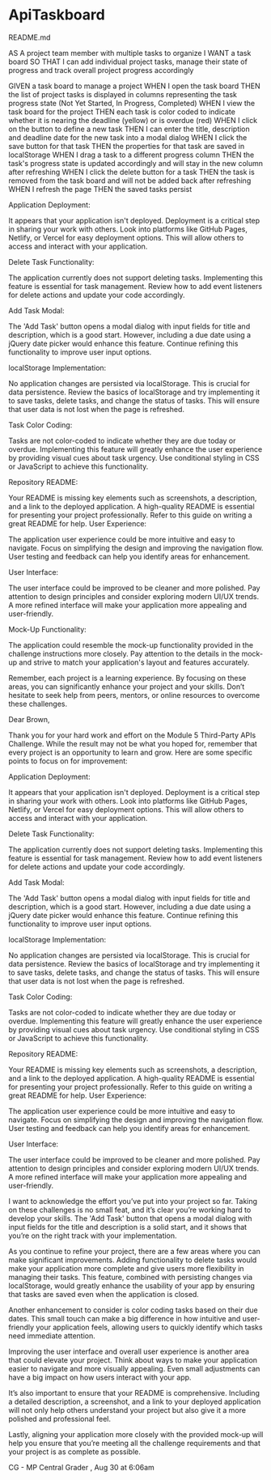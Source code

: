# ApiTaskboard

README.md

AS A project team member with multiple tasks to organize I WANT a task board SO THAT I can add individual project tasks, manage their state of progress and track overall project progress accordingly

GIVEN a task board to manage a project WHEN I open the task board THEN the list of project tasks is displayed in columns representing the task progress state (Not Yet Started, In Progress, Completed) WHEN I view the task board for the project THEN each task is color coded to indicate whether it is nearing the deadline (yellow) or is overdue (red) WHEN I click on the button to define a new task THEN I can enter the title, description and deadline date for the new task into a modal dialog WHEN I click the save button for that task THEN the properties for that task are saved in localStorage WHEN I drag a task to a different progress column THEN the task's progress state is updated accordingly and will stay in the new column after refreshing WHEN I click the delete button for a task THEN the task is removed from the task board and will not be added back after refreshing WHEN I refresh the page THEN the saved tasks persist

Application Deployment:

It appears that your application isn't deployed. Deployment is a critical step in sharing your work with others. Look into platforms like GitHub Pages, Netlify, or Vercel for easy deployment options. This will allow others to access and interact with your application.

Delete Task Functionality:

The application currently does not support deleting tasks. Implementing this feature is essential for task management. Review how to add event listeners for delete actions and update your code accordingly.

Add Task Modal:

The 'Add Task' button opens a modal dialog with input fields for title and description, which is a good start. However, including a due date using a jQuery date picker would enhance this feature. Continue refining this functionality to improve user input options.

localStorage Implementation:

No application changes are persisted via localStorage. This is crucial for data persistence. Review the basics of localStorage and try implementing it to save tasks, delete tasks, and change the status of tasks. This will ensure that user data is not lost when the page is refreshed.

Task Color Coding:

Tasks are not color-coded to indicate whether they are due today or overdue. Implementing this feature will greatly enhance the user experience by providing visual cues about task urgency. Use conditional styling in CSS or JavaScript to achieve this functionality.

Repository README:

Your README is missing key elements such as screenshots, a description, and a link to the deployed application. A high-quality README is essential for presenting your project professionally. Refer to this guide on writing a great README for help. User Experience:

The application user experience could be more intuitive and easy to navigate. Focus on simplifying the design and improving the navigation flow. User testing and feedback can help you identify areas for enhancement.

User Interface:

The user interface could be improved to be cleaner and more polished. Pay attention to design principles and consider exploring modern UI/UX trends. A more refined interface will make your application more appealing and user-friendly.

Mock-Up Functionality:

The application could resemble the mock-up functionality provided in the challenge instructions more closely. Pay attention to the details in the mock-up and strive to match your application's layout and features accurately.

Remember, each project is a learning experience. By focusing on these areas, you can significantly enhance your project and your skills. Don’t hesitate to seek help from peers, mentors, or online resources to overcome these challenges.

Dear Brown,

Thank you for your hard work and effort on the Module 5 Third-Party APIs Challenge. While the result may not be what you hoped for, remember that every project is an opportunity to learn and grow. Here are some specific points to focus on for improvement:

Application Deployment:

It appears that your application isn't deployed. Deployment is a critical step in sharing your work with others. Look into platforms like GitHub Pages, Netlify, or Vercel for easy deployment options. This will allow others to access and interact with your application.

Delete Task Functionality:

The application currently does not support deleting tasks. Implementing this feature is essential for task management. Review how to add event listeners for delete actions and update your code accordingly.

Add Task Modal:

The 'Add Task' button opens a modal dialog with input fields for title and description, which is a good start. However, including a due date using a jQuery date picker would enhance this feature. Continue refining this functionality to improve user input options.

localStorage Implementation:

No application changes are persisted via localStorage. This is crucial for data persistence. Review the basics of localStorage and try implementing it to save tasks, delete tasks, and change the status of tasks. This will ensure that user data is not lost when the page is refreshed.

Task Color Coding:

Tasks are not color-coded to indicate whether they are due today or overdue. Implementing this feature will greatly enhance the user experience by providing visual cues about task urgency. Use conditional styling in CSS or JavaScript to achieve this functionality.

Repository README:

Your README is missing key elements such as screenshots, a description, and a link to the deployed application. A high-quality README is essential for presenting your project professionally. Refer to this guide on writing a great README for help. User Experience:

The application user experience could be more intuitive and easy to navigate. Focus on simplifying the design and improving the navigation flow. User testing and feedback can help you identify areas for enhancement.

User Interface:

The user interface could be improved to be cleaner and more polished. Pay attention to design principles and consider exploring modern UI/UX trends. A more refined interface will make your application more appealing and user-friendly.

I want to acknowledge the effort you’ve put into your project so far. Taking on these challenges is no small feat, and it’s clear you’re working hard to develop your skills. The 'Add Task' button that opens a modal dialog with input fields for the title and description is a solid start, and it shows that you’re on the right track with your implementation.

As you continue to refine your project, there are a few areas where you can make significant improvements. Adding functionality to delete tasks would make your application more complete and give users more flexibility in managing their tasks. This feature, combined with persisting changes via localStorage, would greatly enhance the usability of your app by ensuring that tasks are saved even when the application is closed.

Another enhancement to consider is color coding tasks based on their due dates. This small touch can make a big difference in how intuitive and user-friendly your application feels, allowing users to quickly identify which tasks need immediate attention.

Improving the user interface and overall user experience is another area that could elevate your project. Think about ways to make your application easier to navigate and more visually appealing. Even small adjustments can have a big impact on how users interact with your app.

It’s also important to ensure that your README is comprehensive. Including a detailed description, a screenshot, and a link to your deployed application will not only help others understand your project but also give it a more polished and professional feel.

Lastly, aligning your application more closely with the provided mock-up will help you ensure that you’re meeting all the challenge requirements and that your project is as complete as possible.

CG - MP Central Grader , Aug 30 at 6:06am